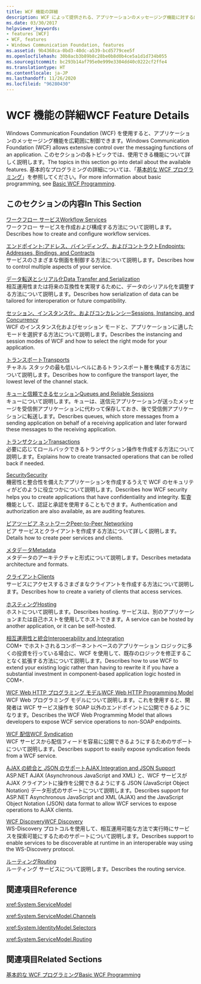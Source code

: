 ```yaml
---
title: WCF 機能の詳細
description: WCF によって提供される、アプリケーションのメッセージング機能に対する広範な制御について詳しく説明します。
ms.date: 03/30/2017
helpviewer_keywords:
- features [WCF]
- WCF, features
- Windows Communication Foundation, features
ms.assetid: 9b4368ca-0bd3-40dc-a539-bcd5779cee5f
ms.openlocfilehash: 30b8acb3b89b8c28be0b8d0b4ce5a1d1d734b055
ms.sourcegitcommit: bc293b14af795e0e999e3304dd40c0222cf2ffe4
ms.translationtype: HT
ms.contentlocale: ja-JP
ms.lasthandoff: 11/26/2020
ms.locfileid: "96280430"
---
```

# <a name="wcf-feature-details"></a><span data-ttu-id="cc2ed-103">WCF 機能の詳細</span><span class="sxs-lookup"><span data-stu-id="cc2ed-103">WCF Feature Details</span></span>

<span data-ttu-id="cc2ed-104">Windows Communication Foundation (WCF) を使用すると、アプリケーションのメッセージング機能を広範囲に制御できます。</span><span class="sxs-lookup"><span data-stu-id="cc2ed-104">Windows Communication Foundation (WCF) allows extensive control over the messaging functions of an application.</span></span> <span data-ttu-id="cc2ed-105">このセクションの各トピックでは、使用できる機能について詳しく説明します。</span><span class="sxs-lookup"><span data-stu-id="cc2ed-105">The topics in this section go into detail about the available features.</span></span> <span data-ttu-id="cc2ed-106">基本的なプログラミングの詳細については、「[基本的な WCF プログラミング](../basic-wcf-programming.md)」を参照してください。</span><span class="sxs-lookup"><span data-stu-id="cc2ed-106">For more information about basic programming, see [Basic WCF Programming](../basic-wcf-programming.md).</span></span>  
  
## <a name="in-this-section"></a><span data-ttu-id="cc2ed-107">このセクションの内容</span><span class="sxs-lookup"><span data-stu-id="cc2ed-107">In This Section</span></span>  

 [<span data-ttu-id="cc2ed-108">ワークフロー サービス</span><span class="sxs-lookup"><span data-stu-id="cc2ed-108">Workflow Services</span></span>](workflow-services.md)  
 <span data-ttu-id="cc2ed-109">ワークフロー サービスを作成および構成する方法について説明します。</span><span class="sxs-lookup"><span data-stu-id="cc2ed-109">Describes how to create and configure workflow services.</span></span>  
  
 [<span data-ttu-id="cc2ed-110">エンドポイント:アドレス、バインディング、およびコントラクト</span><span class="sxs-lookup"><span data-stu-id="cc2ed-110">Endpoints: Addresses, Bindings, and Contracts</span></span>](endpoints-addresses-bindings-and-contracts.md)  
 <span data-ttu-id="cc2ed-111">サービスのさまざまな側面を制御する方法について説明します。</span><span class="sxs-lookup"><span data-stu-id="cc2ed-111">Describes how to control multiple aspects of your service.</span></span>  
  
 [<span data-ttu-id="cc2ed-112">データ転送とシリアル化</span><span class="sxs-lookup"><span data-stu-id="cc2ed-112">Data Transfer and Serialization</span></span>](data-transfer-and-serialization.md)  
 <span data-ttu-id="cc2ed-113">相互運用性または将来の互換性を実現するために、データのシリアル化を調整する方法について説明します。</span><span class="sxs-lookup"><span data-stu-id="cc2ed-113">Describes how serialization of data can be tailored for interoperation or future compatibility.</span></span>  
  
 [<span data-ttu-id="cc2ed-114">セッション、インスタンス化、およびコンカレンシー</span><span class="sxs-lookup"><span data-stu-id="cc2ed-114">Sessions, Instancing, and Concurrency</span></span>](sessions-instancing-and-concurrency.md)  
 <span data-ttu-id="cc2ed-115">WCF のインスタンス化およびセッション モードと、アプリケーションに適したモードを選択する方法について説明します。</span><span class="sxs-lookup"><span data-stu-id="cc2ed-115">Describes the instancing and session modes of WCF and how to select the right mode for your application.</span></span>  
  
 [<span data-ttu-id="cc2ed-116">トランスポート</span><span class="sxs-lookup"><span data-stu-id="cc2ed-116">Transports</span></span>](transports.md)  
 <span data-ttu-id="cc2ed-117">チャネル スタックの最も低いレベルにあるトランスポート層を構成する方法について説明します。</span><span class="sxs-lookup"><span data-stu-id="cc2ed-117">Describes how to configure the transport layer, the lowest level of the channel stack.</span></span>  
  
 [<span data-ttu-id="cc2ed-118">キューと信頼できるセッション</span><span class="sxs-lookup"><span data-stu-id="cc2ed-118">Queues and Reliable Sessions</span></span>](queues-and-reliable-sessions.md)  
 <span data-ttu-id="cc2ed-119">キューについて説明します。キューは、送信元アプリケーションが送ったメッセージを受信側アプリケーションに代わって保存しておき、後で受信側アプリケーションに転送します。</span><span class="sxs-lookup"><span data-stu-id="cc2ed-119">Describes queues, which store messages from a sending application on behalf of a receiving application and later forward these messages to the receiving application.</span></span>  
  
 [<span data-ttu-id="cc2ed-120">トランザクション</span><span class="sxs-lookup"><span data-stu-id="cc2ed-120">Transactions</span></span>](transactions-in-wcf.md)  
 <span data-ttu-id="cc2ed-121">必要に応じてロールバックできるトランザクション操作を作成する方法について説明します。</span><span class="sxs-lookup"><span data-stu-id="cc2ed-121">Explains how to create transacted operations that can be rolled back if needed.</span></span>  
  
 [<span data-ttu-id="cc2ed-122">Security</span><span class="sxs-lookup"><span data-stu-id="cc2ed-122">Security</span></span>](security.md)  
 <span data-ttu-id="cc2ed-123">機密性と整合性を備えたアプリケーションを作成するうえで WCF のセキュリティがどのように役立つかについて説明します。</span><span class="sxs-lookup"><span data-stu-id="cc2ed-123">Describes how WCF security helps you to create applications that have confidentiality and integrity.</span></span> <span data-ttu-id="cc2ed-124">監査機能として、認証と承認を使用することもできます。</span><span class="sxs-lookup"><span data-stu-id="cc2ed-124">Authentication and authorization are also available, as are auditing features.</span></span>  
  
 [<span data-ttu-id="cc2ed-125">ピアツーピア ネットワーク</span><span class="sxs-lookup"><span data-stu-id="cc2ed-125">Peer-to-Peer Networking</span></span>](peer-to-peer-networking.md)  
 <span data-ttu-id="cc2ed-126">ビア サービスとクライアントを作成する方法について詳しく説明します。</span><span class="sxs-lookup"><span data-stu-id="cc2ed-126">Details how to create peer services and clients.</span></span>  
  
 [<span data-ttu-id="cc2ed-127">メタデータ</span><span class="sxs-lookup"><span data-stu-id="cc2ed-127">Metadata</span></span>](metadata.md)  
 <span data-ttu-id="cc2ed-128">メタデータのアーキテクチャと形式について説明します。</span><span class="sxs-lookup"><span data-stu-id="cc2ed-128">Describes metadata architecture and formats.</span></span>  
  
 [<span data-ttu-id="cc2ed-129">クライアント</span><span class="sxs-lookup"><span data-stu-id="cc2ed-129">Clients</span></span>](clients.md)  
 <span data-ttu-id="cc2ed-130">サービスにアクセスするさまざまなクライアントを作成する方法について説明します。</span><span class="sxs-lookup"><span data-stu-id="cc2ed-130">Describes how to create a variety of clients that access services.</span></span>  
  
 [<span data-ttu-id="cc2ed-131">ホスティング</span><span class="sxs-lookup"><span data-stu-id="cc2ed-131">Hosting</span></span>](hosting.md)  
 <span data-ttu-id="cc2ed-132">ホストについて説明します。</span><span class="sxs-lookup"><span data-stu-id="cc2ed-132">Describes hosting.</span></span> <span data-ttu-id="cc2ed-133">サービスは、別のアプリケーションまたは自己ホストを使用してホストできます。</span><span class="sxs-lookup"><span data-stu-id="cc2ed-133">A service can be hosted by another application, or it can be self-hosted.</span></span>  
  
 [<span data-ttu-id="cc2ed-134">相互運用性と統合</span><span class="sxs-lookup"><span data-stu-id="cc2ed-134">Interoperability and Integration</span></span>](interoperability-and-integration.md)  
 <span data-ttu-id="cc2ed-135">COM+ でホストされるコンポーネントベースのアプリケーション ロジックに多くの投資を行っている場合に、WCF を使用して、既存のロジックを修正することなく拡張する方法について説明します。</span><span class="sxs-lookup"><span data-stu-id="cc2ed-135">Describes how to use WCF to extend your existing logic rather than having to rewrite it if you have a substantial investment in component-based application logic hosted in COM+.</span></span>  
  
 [<span data-ttu-id="cc2ed-136">WCF Web HTTP プログラミング モデル</span><span class="sxs-lookup"><span data-stu-id="cc2ed-136">WCF Web HTTP Programming Model</span></span>](wcf-web-http-programming-model.md)  
 <span data-ttu-id="cc2ed-137">WCF Web プログラミング モデルについて説明します。これを使用すると、開発者は WCF サービス操作を SOAP 以外のエンドポイントに公開できるようになります。</span><span class="sxs-lookup"><span data-stu-id="cc2ed-137">Describes the WCF Web Programming Model that allows developers to expose WCF service operations to non-SOAP endpoints.</span></span>  
  
 [<span data-ttu-id="cc2ed-138">WCF 配信</span><span class="sxs-lookup"><span data-stu-id="cc2ed-138">WCF Syndication</span></span>](wcf-syndication.md)  
 <span data-ttu-id="cc2ed-139">WCF サービスから配信フィードを容易に公開できるようにするためのサポートについて説明します。</span><span class="sxs-lookup"><span data-stu-id="cc2ed-139">Describes support to easily expose syndication feeds from a WCF service.</span></span>  
  
 [<span data-ttu-id="cc2ed-140">AJAX の統合と JSON のサポート</span><span class="sxs-lookup"><span data-stu-id="cc2ed-140">AJAX Integration and JSON Support</span></span>](ajax-integration-and-json-support.md)  
 <span data-ttu-id="cc2ed-141">ASP.NET AJAX (Asynchronous JavaScript and XML) と、WCF サービスが AJAX クライアントに操作を公開できるようにする JSON (JavaScript Object Notation) データ形式のサポートについて説明します。</span><span class="sxs-lookup"><span data-stu-id="cc2ed-141">Describes support for ASP.NET Asynchronous JavaScript and XML (AJAX) and the JavaScript Object Notation (JSON) data format to allow WCF services to expose operations to AJAX clients.</span></span>  
  
 [<span data-ttu-id="cc2ed-142">WCF Discovery</span><span class="sxs-lookup"><span data-stu-id="cc2ed-142">WCF Discovery</span></span>](wcf-discovery.md)  
 <span data-ttu-id="cc2ed-143">WS-Discovery プロトコルを使用して、相互運用可能な方法で実行時にサービスを探索可能にするためのサポートについて説明します。</span><span class="sxs-lookup"><span data-stu-id="cc2ed-143">Describes support to enable services to be discoverable at runtime in an interoperable way using the WS-Discovery protocol.</span></span>  
  
 [<span data-ttu-id="cc2ed-144">ルーティング</span><span class="sxs-lookup"><span data-stu-id="cc2ed-144">Routing</span></span>](routing.md)  
 <span data-ttu-id="cc2ed-145">ルーティング サービスについて説明します。</span><span class="sxs-lookup"><span data-stu-id="cc2ed-145">Describes the routing service.</span></span>  
  
## <a name="reference"></a><span data-ttu-id="cc2ed-146">関連項目</span><span class="sxs-lookup"><span data-stu-id="cc2ed-146">Reference</span></span>  

 <xref:System.ServiceModel>  
  
 <xref:System.ServiceModel.Channels>  
  
 <xref:System.IdentityModel.Selectors>  
  
 <xref:System.ServiceModel.Routing>  
  
## <a name="related-sections"></a><span data-ttu-id="cc2ed-147">関連項目</span><span class="sxs-lookup"><span data-stu-id="cc2ed-147">Related Sections</span></span>  

 [<span data-ttu-id="cc2ed-148">基本的な WCF プログラミング</span><span class="sxs-lookup"><span data-stu-id="cc2ed-148">Basic WCF Programming</span></span>](../basic-wcf-programming.md)
